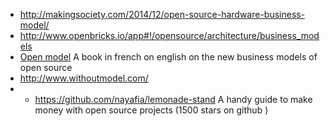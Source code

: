 * http://makingsociety.com/2014/12/open-source-hardware-business-model/
* http://www.openbricks.io/app#!/opensource/architecture/business_models
* [Open model](http://openmodels.fr) A book in french on english on the new business models of open source
* http://www.withoutmodel.com/
* * https://github.com/nayafia/lemonade-stand A handy guide to make money with open source projects (1500 stars on github )
